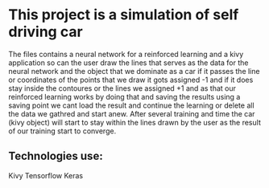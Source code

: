 # This project is a simulation of self driving car


The files contains a neural network for a reinforced learning and a kivy application so can the user draw the lines that serves as the data for the neural network and the object that we dominate as a car if it passes the line or coordinates of the points that we draw it gots assigned -1 and if it does stay inside the contoures or the lines we assigned +1 and as that our reinforced learning works by doing that and saving the results using a saving point we cant load the result and continue the learning or delete all the data we gathred and start anew.
After several training and time the car (kivy object) will start to stay within the lines drawn by the user as the result of our training start to converge.

## Technologies use:

Kivy
Tensorflow
Keras



